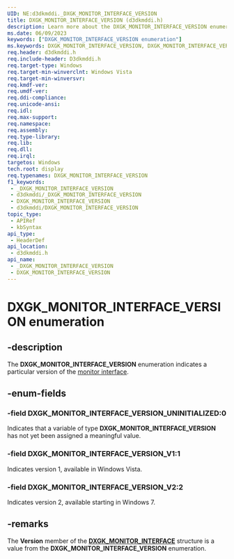 ```yaml
---
UID: NE:d3dkmddi._DXGK_MONITOR_INTERFACE_VERSION
title: DXGK_MONITOR_INTERFACE_VERSION (d3dkmddi.h)
description: Learn more about the DXGK_MONITOR_INTERFACE_VERSION enumeration.
ms.date: 06/09/2023
keywords: ["DXGK_MONITOR_INTERFACE_VERSION enumeration"]
ms.keywords: DXGK_MONITOR_INTERFACE_VERSION, DXGK_MONITOR_INTERFACE_VERSION enumeration [Display Devices], DXGK_MONITOR_INTERFACE_VERSION_UNINITIALIZED, DXGK_MONITOR_INTERFACE_VERSION_V1, DXGK_MONITOR_INTERFACE_VERSION_V2, DmEnums_4ec3a10c-c04f-431b-851d-908a5ff972a1.xml, _DXGK_MONITOR_INTERFACE_VERSION, d3dkmddi/DXGK_MONITOR_INTERFACE_VERSION, d3dkmddi/DXGK_MONITOR_INTERFACE_VERSION_UNINITIALIZED, d3dkmddi/DXGK_MONITOR_INTERFACE_VERSION_V1, d3dkmddi/DXGK_MONITOR_INTERFACE_VERSION_V2, display.dxgk_monitor_interface_version
req.header: d3dkmddi.h
req.include-header: D3dkmddi.h
req.target-type: Windows
req.target-min-winverclnt: Windows Vista
req.target-min-winversvr: 
req.kmdf-ver: 
req.umdf-ver: 
req.ddi-compliance: 
req.unicode-ansi: 
req.idl: 
req.max-support: 
req.namespace: 
req.assembly: 
req.type-library: 
req.lib: 
req.dll: 
req.irql: 
targetos: Windows
tech.root: display
req.typenames: DXGK_MONITOR_INTERFACE_VERSION
f1_keywords:
 - _DXGK_MONITOR_INTERFACE_VERSION
 - d3dkmddi/_DXGK_MONITOR_INTERFACE_VERSION
 - DXGK_MONITOR_INTERFACE_VERSION
 - d3dkmddi/DXGK_MONITOR_INTERFACE_VERSION
topic_type:
 - APIRef
 - kbSyntax
api_type:
 - HeaderDef
api_location:
 - d3dkmddi.h
api_name:
 - _DXGK_MONITOR_INTERFACE_VERSION
 - DXGK_MONITOR_INTERFACE_VERSION
---
```


# DXGK_MONITOR_INTERFACE_VERSION enumeration

## -description

The **DXGK_MONITOR_INTERFACE_VERSION** enumeration indicates a particular version of the [monitor interface](ns-d3dkmddi-_dxgk_monitor_interface.md).

## -enum-fields

### -field DXGK_MONITOR_INTERFACE_VERSION_UNINITIALIZED:0

Indicates that a variable of type **DXGK_MONITOR_INTERFACE_VERSION** has not yet been assigned a meaningful value.

### -field DXGK_MONITOR_INTERFACE_VERSION_V1:1

Indicates version 1, available in Windows Vista.

### -field DXGK_MONITOR_INTERFACE_VERSION_V2:2

Indicates version 2, available starting in Windows 7.

## -remarks

The **Version** member of the [**DXGK_MONITOR_INTERFACE**](ns-d3dkmddi-_dxgk_monitor_interface.md) structure is a value from the **DXGK_MONITOR_INTERFACE_VERSION** enumeration.
